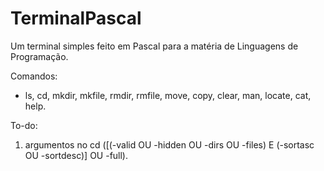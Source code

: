 # TerminalPascal
Um terminal simples feito em Pascal para a matéria de Linguagens de Programação.

Comandos:

- ls, cd, mkdir, mkfile, rmdir, rmfile, move, copy, clear, man, locate, cat, help.

To-do: 

1. argumentos no cd ([(-valid OU -hidden OU -dirs OU -files) E (-sortasc OU -sortdesc)] OU -full).
